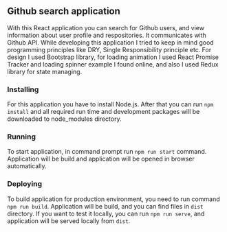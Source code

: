 ## Github search application

With this React application you can search for Github users, and view information about user profile and respositories. It communicates with Github API. While developing this application I tried to keep in mind good programming principles like DRY, Single Responsibility principle etc. 
For design I used Bootstrap library, for loading animation I used React Promise Tracker and loading spinner example I found online, and also I used Redux library for state managing.

### Installing

For this application you have to install Node.js.
After that you can run `npm install` and all required run time and development packages will be downloaded to node_modules directory.

### Running

To start application, in command prompt run `npm run start` command. Application will be build and application will be opened in browser automatically.

### Deploying

To build application for production environment, you need to run command `npm run build`. 
Application will be build, and you can find files in `dist` directory.
If you want to test it locally, you can run `npm run serve`, and application will be served locally from `dist`.
